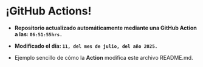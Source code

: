 # ¡GitHub Actions!
* **Repositorio actualizado automáticamente mediante una GitHub Action a las: `06:51:55hrs.`**
* **Modificado el día: `11, del mes de julio, del año 2025.`**

* Ejemplo sencillo de cómo la **Action** modifica este archivo README.md.
